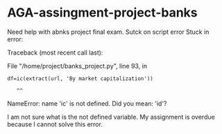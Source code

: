 # AGA-assingment-project-banks
Need help with abnks project final exam. Sutck on script error
Stuck in error: 

Traceback (most recent call last):

  File "/home/project/banks_project.py", line 93, in <module>

    df=ic(extract(url, 'By market capitalization'))

       ^^

NameError: name 'ic' is not defined. Did you mean: 'id'?

I am not sure what is the not defined variable. My assignment is overdue because I cannot solve this error.
